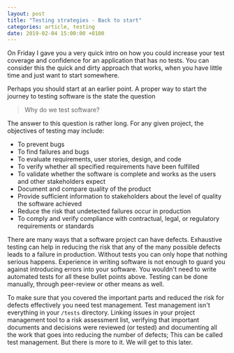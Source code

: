 ```yaml
---
layout: post
title: "Testing strategies - Back to start"
categories: article, testing
date: 2019-02-04 15:00:00 +0100
---
```


On Friday I gave you a very quick intro on how you could increase your test coverage and confidence for an application that has no tests.
You can consider this the quick and dirty approach that works, when you have little time and just want to start somewhere.

Perhaps you should start at an earlier point. A proper way to start the journey to testing software is the state the question

> Why do we test software?
<!--more-->

The answer to this question is rather long. For any given project, the objectives of testing may include:
- To prevent bugs
- To find failures and bugs
- To evaluate requirements, user stories, design, and code
- To verify whether all specified requirements have been fulfilled
- To validate whether the software is complete and works as the users and other stakeholders expect
- Document and compare quality of the product
- Provide sufficient information to stakeholders about the level of quality the software achieved
- Reduce the risk that undetected failures occur in production
- To comply and verify compliance with contractual, legal, or regulatory requirements or standards

There are many ways that a software project can have defects. Exhaustive testing can help in reducing the risk that any of the many possible defects leads to a failure in production.
Without tests you can only hope that nothing serious happens. Experience in writing software is not enough to guard you against introducing errors into your software.
You wouldn't need to write automated tests for all these bullet points above. Testing can be done manually, through peer-review or other means as well.

To make sure that you covered the important parts and reduced the risk for defects effectively you need test management. Test management isn't everything in your `/tests` directory. Linking issues in your project management tool to a risk assessment list, verifying that important documents and decisions were reviewed (or tested) and documenting all the work that goes into reducing the number of defects; This can be called test management.
But there is more to it. We will get to this later.
